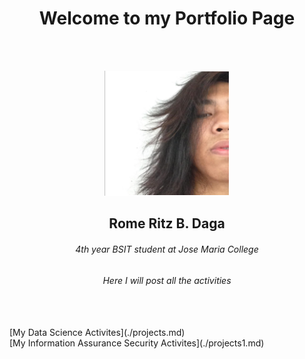 <center><h1>Welcome to my Portfolio Page</h1></center>
<br>
<br>

<p align="center">
  <img width="200" height="200" src="https://github.com/ritzdatu/Ritz_Portfolio/blob/main/images/My%20Photo.PNG">
</p>

<center><h2>Rome Ritz B. Daga</h2></center>
<center><h6>4th year BSIT student at Jose Maria College</h6></center>
<center><h6>Here I will post all the activities</h6></center>
<br>
<br>
[My Data Science Activites](./projects.md)
<br>
[My Information Assurance Security Activites](./projects1.md) 

